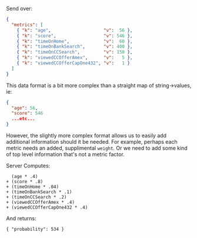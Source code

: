 
Send over:

```json
{
  "metrics": [
    { "k": "age",                    "v":  56 },
    { "k": "score",                  "v": 546 },
    { "k": "timeOnHome",             "v":  60 },
    { "k": "timeOnBankSearch",       "v": 400 },
    { "k": "timeOnCCSearch",         "v": 150 },
    { "k": "viewedCCOfferAmex",      "v":   5 },
    { "k": "viewedCCOfferCapOne432", "v":   1 }
  ]
}
```

This data format is a bit more complex than a straight map of string->values, ie:

```json
{
  "age": 56,
  "score": 546
  ...etc...
}
```

However, the slightly more complex format allows us to easily add additional
information should it be needed. For example, perhaps each metric needs an
added, supplimental `weight`. Or we need to add some kind of top level
information that's not a metric factor.


Server Computes:
```
  (age * .4)
+ (score * .8)
+ (timeOnHome * .04)
+ (timeOnBankSearch * .1)
+ (timeOnCCSearch * .2)
+ (viewedCCOfferAmex * .4)
+ (viewedCCOfferCapOne432 * .4)
```

And returns:
```
{ "probability": 534 }
```